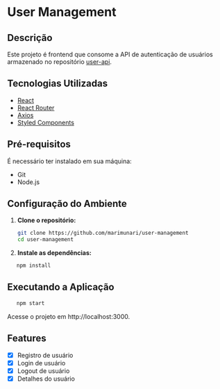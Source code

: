# User Management

## Descrição
Este projeto é frontend que consome a API de autenticação de usuários armazenado no repositório [user-api](https://github.com/marimunari/user-api).

## Tecnologias Utilizadas
- [React](https://reactjs.org/)
- [React Router](https://reactrouter.com/)
- [Axios](https://axios-http.com/)
- [Styled Components](https://styled-components.com/)

## Pré-requisitos
É necessário ter instalado em sua máquina:
- Git
- Node.js

## Configuração do Ambiente

1. **Clone o repositório:**
   ```bash
   git clone https://github.com/marimunari/user-management
   cd user-management
   ```
2. **Instale as dependências:**
 ```bash
    npm install
 ```

## Executando a Aplicação
  ```bash
     npm start
  ```
Acesse o projeto em http://localhost:3000.

## Features
- [x] Registro de usuário
- [x] Login de usuário
- [x] Logout de usuário
- [x] Detalhes do usuário
